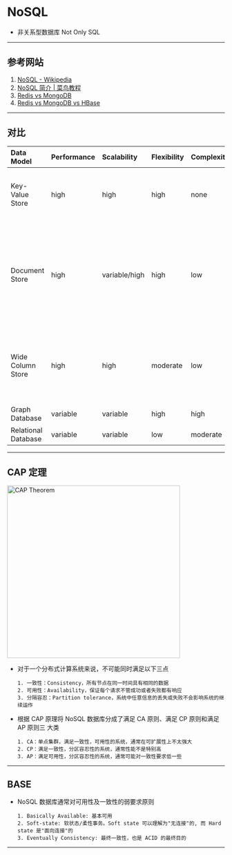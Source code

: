 # NoSQL
- 非关系型数据库 Not Only SQL
---
## 参考网站
1. [NoSQL - Wikipedia](https://en.wikipedia.org/wiki/NoSQL#Types_and_examples)
2. [NoSQL 简介 | 菜鸟教程](https://www.runoob.com/mongodb/nosql.html)
3. [Redis vs MongoDB](https://www.cnblogs.com/ht22ht22/p/12567172.html)
4. [Redis vs MongoDB vs HBase](https://www.zhihu.com/question/30219620)
---
## 对比
|Data Model|Performance|Scalability|Flexibility|Complexity|Notable Examples|Use|
|:---|:---|:---|:---|:---|:---|:---|
|Key-Value Store|high|high|high|none|Memcached, Redis|缓存 (速度快)|
|Document Store|high|variable/high|high|low|MongoDB，CouchDB|高性能数据库 (复杂查询)|
|Wide Column Store|high|high|moderate|low|Cassandra，HBase|大数据 (数据量大)|
|Graph Database|variable|variable|high|high|Neo4J，JanusGraph||
|Relational Database|variable|variable|low|moderate|MySQL, SQL server||
---
## CAP 定理
<img alt="CAP Theorem" src="https://www.runoob.com/wp-content/uploads/2013/10/cap-theoram-image.png" width="400"/>

- 对于一个分布式计算系统来说，不可能同时满足以下三点
    ```
    1. 一致性：Consistency，所有节点在同一时间具有相同的数据
    2. 可用性：Availability，保证每个请求不管成功或者失败都有响应
    3. 分隔容忍：Partition tolerance，系统中任意信息的丢失或失败不会影响系统的继续运作
    ```
- 根据 CAP 原理将 NoSQL 数据库分成了满足 CA 原则、满足 CP 原则和满足 AP 原则三 大类
    ```
    1. CA：单点集群，满足一致性，可用性的系统，通常在可扩展性上不太强大
    2. CP：满足一致性，分区容忍性的系统，通常性能不是特别高
    3. AP：满足可用性，分区容忍性的系统，通常可能对一致性要求低一些
    ```
---
## BASE
- NoSQL 数据库通常对可用性及一致性的弱要求原则
    ```
    1. Basically Available: 基本可用
    2. Soft-state: 软状态/柔性事务。Soft state 可以理解为"无连接"的, 而 Hard state 是"面向连接"的
    3. Eventually Consistency: 最终一致性，也是 ACID 的最终目的
    ```
---